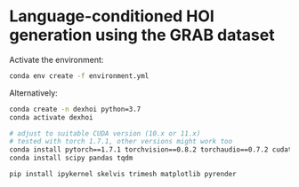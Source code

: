 # Language-conditioned HOI generation using the GRAB dataset

Activate the environment:

```bash
conda env create -f environment.yml
```

Alternatively:

```bash
conda create -n dexhoi python=3.7
conda activate dexhoi

# adjust to suitable CUDA version (10.x or 11.x)
# tested with torch 1.7.1, other versions might work too
conda install pytorch==1.7.1 torchvision==0.8.2 torchaudio==0.7.2 cudatoolkit=11.0 -c pytorch
conda install scipy pandas tqdm

pip install ipykernel skelvis trimesh matplotlib pyrender
```